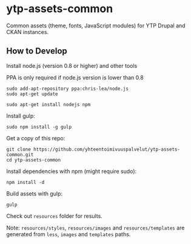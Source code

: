 # ytp-assets-common

Common assets (theme, fonts, JavaScript modules) for YTP Drupal and CKAN instances.

## How to Develop

Install node.js (version 0.8 or higher) and other tools

PPA is only required if node.js version is lower than 0.8

	sudo add-apt-repository ppa:chris-lea/node.js  
	sudo apt-get update

	sudo apt-get install nodejs npm

Install gulp:

	sudo npm install -g gulp

Get a copy of this repo:

	git clone https://github.com/yhteentoimivuuspalvelut/ytp-assets-common.git
	cd ytp-assets-common

Install dependencies with npm (might require sudo):

	npm install -d

Build assets with gulp:

	gulp

Check out `resources` folder for results.

Note: `resources/styles`, `resources/images` and `resources/templates` are generated from `less`, `images` and `templates` paths. 

